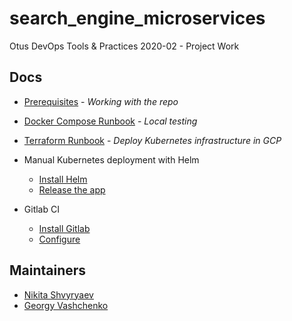 # search_engine_microservices

Otus DevOps Tools & Practices 2020-02 - Project Work

## Docs

- [Prerequisites](./docs/Prerequisites.md) -
  _Working with the repo_

- [Docker Compose Runbook](./docs/Docker-compose-runbook.md) -
  _Local testing_

- [Terraform Runbook](./docs/Terraform-runbook.md) -
  _Deploy Kubernetes infrastructure in GCP_

- Manual Kubernetes deployment with Helm
  - [Install Helm](./docs/Helm-installation.md)
  - [Release the app](./docs/Helm-charts-running.md)

- Gitlab CI
  - [Install Gitlab](./docs/Gitlab-CI-installation.md)
  - [Configure](./docs/Gitlab-CI-configuration.md)

## Maintainers

 - [Nikita Shvyryaev](https://github.com/nshvyryaev)
 - [Georgy Vashchenko](https://github.com/gvashchenkolineate)

